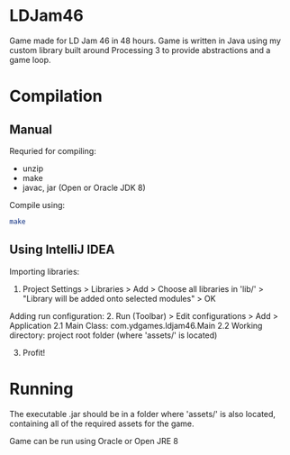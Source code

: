 # LDJam46
Game made for LD Jam 46 in 48 hours. Game is written in Java using my custom library built around Processing 3 to provide abstractions and a game loop.

# Compilation

## Manual

Requried for compiling:
  - unzip
  - make
  - javac, jar (Open or Oracle JDK 8)

Compile using:
```bash
make
```

## Using IntelliJ IDEA

Importing libraries:
1. Project Settings > Libraries > Add > Choose all libraries in 'lib/' > "Library will be added onto selected modules" > OK

Adding run configuration:
2. Run (Toolbar) > Edit configurations > Add > Application
  2.1 Main Class: com.ydgames.ldjam46.Main
  2.2 Working directory: project root folder (where 'assets/' is located) 

3. Profit!

# Running

The executable .jar should be in a folder where 'assets/' is also located, containing all of the required assets for the game.

Game can be run using Oracle or Open JRE 8
